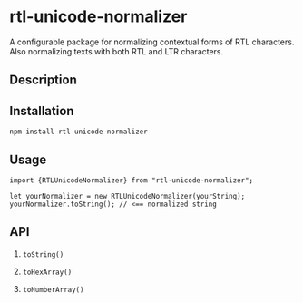 # rtl-unicode-normalizer
A configurable package for normalizing contextual forms of RTL characters. Also normalizing texts with both RTL and LTR characters.

Description
-


Installation
-
    npm install rtl-unicode-normalizer
Usage
-

    import {RTLUnicodeNormalizer} from "rtl-unicode-normalizer";
    
    let yourNormalizer = new RTLUnicodeNormalizer(yourString); 
    yourNormalizer.toString(); // <== normalized string
   

API
-

1. `toString()`

2. `toHexArray()`

3. `toNumberArray()`

